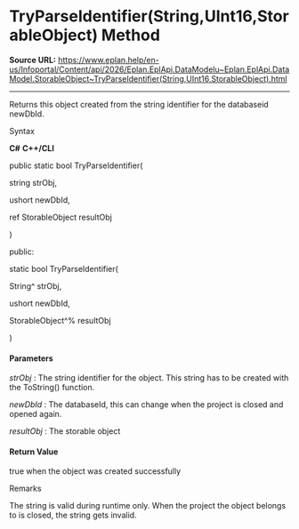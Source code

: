 # TryParseIdentifier(String,UInt16,StorableObject) Method

**Source URL:** https://www.eplan.help/en-us/Infoportal/Content/api/2026/Eplan.EplApi.DataModelu~Eplan.EplApi.DataModel.StorableObject~TryParseIdentifier(String,UInt16,StorableObject).html

---

Returns this object created from the string identifier for the databaseid newDbId.

Syntax

**C#**
**C++/CLI**


public static bool TryParseIdentifier( 

   string strObj,

   ushort newDbId,

   ref StorableObject resultObj

)

public:

static bool TryParseIdentifier( 

   String^ strObj,

   ushort newDbId,

   StorableObject^% resultObj

)


#### Parameters

*strObj*
:   The string identifier for the object. This string has to be created with the ToString() function.

*newDbId*
:   The databaseId, this can change when the project is closed and opened again.

*resultObj*
:   The storable object

#### Return Value

true when the object was created successfully

Remarks

The string is valid during runtime only. When the project the object belongs to is closed, the string gets invalid.
